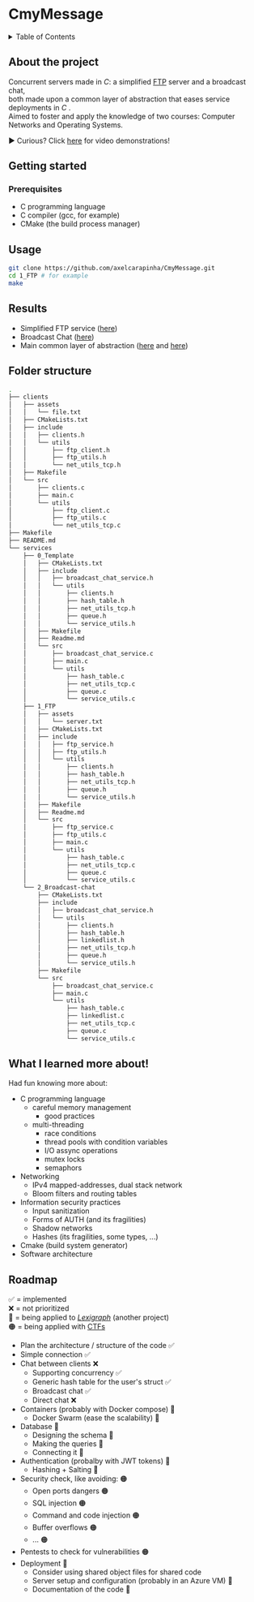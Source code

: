 # CmyMessage

<!-- TABLE OF CONTENTS -->
<details>
  <summary>Table of Contents</summary>
  <ol>
    <li>
      <a href="#about-the-project">About The Project</a>
    </li>
    <li>
      <a href="#getting-started">Getting Started</a>
      <ul>
        <li><a href="#prerequisites">Prerequisites</a></li>
        <li><a href="#usage">Usage</a></li>
      </ul>
    </li>
    <li><a href="#results">Results</a></li>
    <li><a href="#folder-structure">Folder structure</a></li>
    <li><a href="#what-i-learned">What I learned until now!</a></li>
    <li><a href="#roadmap">Plan / Roadmap</a></li>
  </ol>
</details>

<!-- ABOUT THE PROJECT -->
## About the project
Concurrent servers made in _C_: a simplified <a href="https://www.rfc-editor.org/rfc/rfc959">FTP</a>
server and a broadcast chat,<br/>
both made upon a common layer of abstraction that eases service deployments in _C_ .<br/>
Aimed to foster and apply the knowledge of two courses: Computer Networks and Operating Systems.<br/>

▶️ Curious? Click <a href="#results">here</a> for video demonstrations!

<!-- HOW TO START IT -->
## Getting started
### Prerequisites
- C programming language
- C compiler (gcc, for example)
- CMake (the build process manager)

## Usage
```bash
git clone https://github.com/axelcarapinha/CmyMessage.git
cd 1_FTP # for example
make
```

## Results
- Simplified FTP service (<a href="https://youtu.be/v7n3sTKgzqM">here</a>)
- Broadcast Chat (<a href="https://www.youtube.com/watch?v=_FiXoDS4TtU">here</a>)
- Main common layer of abstraction (<a href="services/1_FTP/src/utils/net_utils_tcp.c">here</a> and <a href="services/1_FTP/src/utils/service_utils.c">here</a>)

## Folder structure
```bash
.
├── clients
│   ├── assets
│   │   └── file.txt
│   ├── CMakeLists.txt
│   ├── include
│   │   ├── clients.h
│   │   └── utils
│   │       ├── ftp_client.h
│   │       ├── ftp_utils.h
│   │       └── net_utils_tcp.h
│   ├── Makefile
│   └── src
│       ├── clients.c
│       ├── main.c
│       └── utils
│           ├── ftp_client.c
│           ├── ftp_utils.c
│           └── net_utils_tcp.c
├── Makefile
├── README.md
└── services
    ├── 0_Template
    │   ├── CMakeLists.txt
    │   ├── include
    │   │   ├── broadcast_chat_service.h
    │   │   └── utils
    │   │       ├── clients.h
    │   │       ├── hash_table.h
    │   │       ├── net_utils_tcp.h
    │   │       ├── queue.h
    │   │       └── service_utils.h
    │   ├── Makefile
    │   ├── Readme.md
    │   └── src
    │       ├── broadcast_chat_service.c
    │       ├── main.c
    │       └── utils
    │           ├── hash_table.c
    │           ├── net_utils_tcp.c
    │           ├── queue.c
    │           └── service_utils.c
    ├── 1_FTP
    │   ├── assets
    │   │   └── server.txt
    │   ├── CMakeLists.txt
    │   ├── include
    │   │   ├── ftp_service.h
    │   │   ├── ftp_utils.h
    │   │   └── utils
    │   │       ├── clients.h
    │   │       ├── hash_table.h
    │   │       ├── net_utils_tcp.h
    │   │       ├── queue.h
    │   │       └── service_utils.h
    │   ├── Makefile
    │   ├── Readme.md
    │   └── src
    │       ├── ftp_service.c
    │       ├── ftp_utils.c
    │       ├── main.c
    │       └── utils
    │           ├── hash_table.c
    │           ├── net_utils_tcp.c
    │           ├── queue.c
    │           └── service_utils.c
    └── 2_Broadcast-chat
        ├── CMakeLists.txt
        ├── include
        │   ├── broadcast_chat_service.h
        │   └── utils
        │       ├── clients.h
        │       ├── hash_table.h
        │       ├── linkedlist.h
        │       ├── net_utils_tcp.h
        │       ├── queue.h
        │       └── service_utils.h
        ├── Makefile
        └── src
            ├── broadcast_chat_service.c
            ├── main.c
            └── utils
                ├── hash_table.c
                ├── linkedlist.c
                ├── net_utils_tcp.c
                ├── queue.c
                └── service_utils.c
```

## What I learned more about!
Had fun knowing more about:
* C programming language
  * careful memory management
    * good practices
  * multi-threading
    * race conditions
    * thread pools with condition variables
    * I/O assync operations
    * mutex locks
    * semaphors
* Networking
  * IPv4 mapped-addresses, dual stack network
  * Bloom filters and routing tables
* Information security practices
  * Input sanitization
  * Forms of AUTH (and its fragilities)
  * Shadow networks
  * Hashes (its fragilities, some types, ...)
* Cmake (build system generator)
* Software architecture 

## Roadmap 
✅ = implemented <br />
❌ = not prioritized<br />
🔵 = being applied to <a href="https://github.com/axelcarapinha/Lexigraph">_Lexigraph_</a> (another project) <br />
🟠 = being applied with <a href="https://github.com/axelcarapinha/CTFs">CTFs</a><br />

- Plan the architecture / structure of the code ✅
- Simple connection ✅
- Chat between clients ❌
  - Supporting concurrency ✅
  - Generic hash table for the user's struct ✅
  - Broadcast chat ✅
  - Direct chat ❌
- Containers (probably with Docker compose) 🔵
  - Docker Swarm (ease the scalability) 🔵
- Database 🔵
    - Designing the schema 🔵
    - Making the queries 🔵
    - Connecting it 🔵
- Authentication (probalby with JWT tokens) 🔵
  - Hashing + Salting 🔵
- Security check, like avoiding: 🟠
  - Open ports dangers 🟠
  - SQL injection 🟠
  - Command and code injection 🟠
  - Buffer overflows 🟠
  - ... 🟠
- Pentests to check for vulnerabilities 🟠
- Deployment 🔵
    - Consider using shared object files for shared code
    - Server setup and configuration (probably in an Azure VM) 🔵
    - Documentation of the code 🔵
